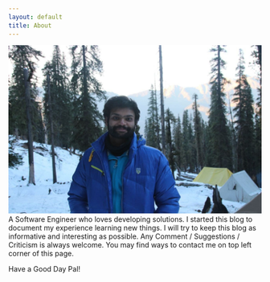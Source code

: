 ```yaml
---
layout: default
title: About
---
```


![Profile Image](assets/img/profile.jpg)
A Software Engineer who loves developing solutions.
I started this blog to document my experience learning new things. I will try to keep this blog as informative and interesting as possible. Any Comment / Suggestions / Criticism is always welcome. You may find ways to contact me on top left corner of this page.

Have a Good Day Pal!
